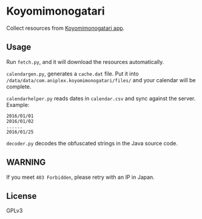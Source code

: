 # Koyomimonogatari
Collect resources from [Koyomimonogatari app](https://play.google.com/store/apps/details?id=com.aniplex.koyomimonogatari).

Usage
---
Run `fetch.py`, and it will download the resources automatically.

`calendargen.py`, generates a `cache.dat` file. Put it into `/data/data/com.aniplex.koyomimonogatari/files/` and your calendar will be complete.

`calendarhelper.py` reads dates in `calendar.csv` and sync against the server. Example:
```
2016/01/01
2016/01/02
......
2016/01/25
```

`decoder.py` decodes the obfuscated strings in the Java source code.

WARNING
---
If you meet `403 Forbidden`, please retry with an IP in Japan.

License
---
GPLv3
